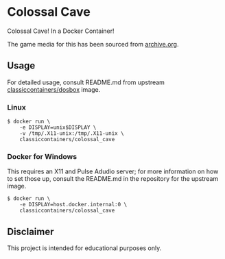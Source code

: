 # Colossal Cave

Colossal Cave! In a Docker Container!

The game media for this has been sourced from [archive.org](https://archive.org/details/ColossalCave1984WillieCrowtherJerryD.PohlAdventureInteractiveFiction).

## Usage

For detailed usage, consult README.md from upstream
[classiccontainers/dosbox](https://github.com/classic-containers/dosbox) image.

### Linux

```shell
$ docker run \
    -e DISPLAY=unix$DISPLAY \
    -v /tmp/.X11-unix:/tmp/.X11-unix \
    classiccontainers/colossal_cave
```

### Docker for Windows

This requires an X11 and Pulse Adudio server; for more information on how to
set those up, consult the README.md in the repository for the upstream image.

```shell
$ docker run \
    -e DISPLAY=host.docker.internal:0 \
    classiccontainers/colossal_cave
```

## Disclaimer

This project is intended for educational purposes only.

